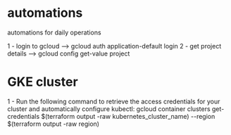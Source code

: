 # automations
automations for daily operations

1 - login to gcloud --> gcloud auth application-default login
2 - get project details --> gcloud config get-value project 

# GKE cluster

1 - Run the following command to retrieve the access credentials for your cluster and automatically configure kubectl:
gcloud container clusters get-credentials $(terraform output -raw kubernetes_cluster_name) --region $(terraform output -raw region)